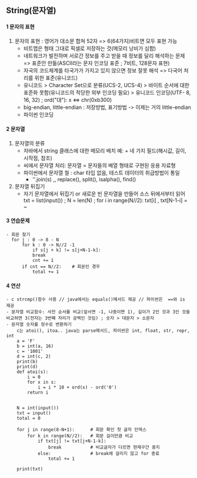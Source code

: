 ## String(문자열)

#### 1 문자의 표현
1. 문자의 표현 : 영어가 대소문 합쳐 52자 => 6(64가지)비트면 모두 표현 가능
    - 비트맵은 형태 그대로 픽셀로 저장하는 것(메모리 낭비가 심함)
    - 네트워크가 발전하며 서로간 정보를 주고 받을 때 정보를 달리 해석하는 문제 => 표준안 만듦(ASCII라는 문자 인코딩 표준 ; 7비트, 128문자 표현)
    - 자국의 코드체계를 타국가가 가지고 있지 않으면 정보 잘못 해석 => 다국어 처리를 위한 표준(유니코드)
    - 유니코드 > Character Set으로 분류(UCS-2, UCS-4) > 바이트 순서에 대한 표준화 못함(유니코드의 적당한 외부 인코딩 필요) > 유니코드 인코딩(UTF- 8, 16, 32) ; ord("대"): x <=> chr(0xb300)
    - big-endian, little-endian : 저장방법, 표기방법 -> 이제는 거의 little-endian
    - 파이썬 인코딩 

#### 2 문자열
1. 문자열의 분류
    - 자바에서 string 클래스에 대한 메모리 배치 예: + 네 가지 필드(해시값, 길이, 시작점, 참조)
    - 씨에서 문자열 처리: 문자열 = 문자들의 배열 형태로 구현된 응용 자료형
    - 파이썬에서 문자열 철 : char 타입 없음, 테스트 데이터의 취급방법이 통일
        * ''.join(s) ,, replace(), split(), isalpha(), find()
2. 문자열 뒤집기
    - 자기 문자열에서 뒤집기 or 새로운 빈 문자열을 만들어 소스 뒤에서부터 읽어
        txt = list(input()) ; N = len(N) ; for i in range(N//2): txt[i] , txt[N-1-i] = ~

#### 3 연습문제
    - 회문 찾기
      for j : 0 -> 8 - N
          for k : 0 -> N//2 -1
              if s[j + k] != s[j+N-1-k]:
              break
              cnt += 1
          if cnt == N//2:    # 회문인 경우
              total += 1

#### 4 연산
    - c strcmp()함수 사용 // java에서는 equals()메서드 제공 // 파이썬은  ==와 is 제공
    - 문자열 비교함수: 사전 순서를 비교(앞서면 -1, 나중이면 1), 길이가 2인 것과 3인 것을 비교하면 3(전자는 3번째 자리가 공백인 것임) ; 숫자 > 대문자 > 소문자
    - 문자열 숫자를 정수로 변환하기
        c는 atoi(), itoa.. java는 parse메서드, 파이썬은 int, float, str, repr, int 
        a = 'F'
        b = int(a, 16)
        c = '1001'
        d = int(c, 2)
        print(b)
        print(d)
        def atoi(s):
            i = 0
            for x in s:
                i = i * 10 + ord(x) - ord('0')
            return i


        N = int(input())
        txt = input()
        total = 0

        for j in range(8-N+1):      # 회문 확인 첫 글자 인덱스
            for k in range(N//2):   # 회문 길이만큼 비교
                if txt[j] != txt[j+N-1-k]:
                    break           # 비교글자가 다르면 현재구간 중지
                else:               # break에 걸리지 않고 for 종료
                    total += 1
                    
        print(txt)
